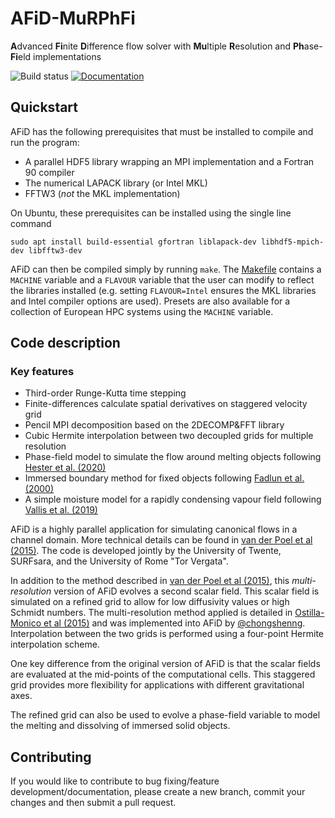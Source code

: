 # AFiD-MuRPhFi
**A**dvanced **Fi**nite **D**ifference flow solver with **Mu**ltiple **R**esolution and **Ph**ase-**Fi**eld implementations

![Build status](https://github.com/chowland/AFiD-MuRPhFi/actions/workflows/CI.yml/badge.svg)
[![Documentation](https://img.shields.io/badge/documentation-in%20progress-blue)](https://chowland.github.io/AFiD-MuRPhFi/)

## Quickstart

AFiD has the following prerequisites that must be installed to compile and run the program:
- A parallel HDF5 library wrapping an MPI implementation and a Fortran 90 compiler
- The numerical LAPACK library (or Intel MKL)
- FFTW3 (*not* the MKL implementation)

On Ubuntu, these prerequisites can be installed using the single line command
```
sudo apt install build-essential gfortran liblapack-dev libhdf5-mpich-dev libfftw3-dev
```
AFiD can then be compiled simply by running `make`.
The [Makefile](./Makefile) contains a `MACHINE` variable and a `FLAVOUR` variable that the user can modify to reflect the libraries installed (e.g. setting `FLAVOUR=Intel` ensures the MKL libraries and Intel compiler options are used).
Presets are also available for a collection of European HPC systems using the `MACHINE` variable.

## Code description

### Key features
- Third-order Runge-Kutta time stepping
- Finite-differences calculate spatial derivatives on staggered velocity grid
- Pencil MPI decomposition based on the 2DECOMP&FFT library
- Cubic Hermite interpolation between two decoupled grids for multiple resolution
- Phase-field model to simulate the flow around melting objects following [Hester et al. (2020)](https://doi.org/10.1098/rspa.2020.0508)
- Immersed boundary method for fixed objects following [Fadlun et al. (2000)](https://doi.org/10.1006/jcph.2000.6484)
- A simple moisture model for a rapidly condensing vapour field following [Vallis et al. (2019)](https://doi.org/10.1017/jfm.2018.954)

AFiD is a highly parallel application for simulating canonical flows in a channel domain.
More technical details can be found in [van der Poel et al (2015)](https://doi.org/10.1016/j.compfluid.2015.04.007).
The code is developed jointly by the University of Twente, SURFsara, and the University of Rome "Tor Vergata".

In addition to the method described in [van der Poel et al (2015)](https://doi.org/10.1016/j.compfluid.2015.04.007), this *multi-resolution* version of AFiD evolves a second scalar field.
This scalar field is simulated on a refined grid to allow for low diffusivity values or high Schmidt numbers.
The multi-resolution method applied is detailed in [Ostilla-Monico et al (2015)](https://doi.org/10.1016/j.jcp.2015.08.031) and was implemented into AFiD by [@chongshenng](https://github.com/chongshenng).
Interpolation between the two grids is performed using a four-point Hermite interpolation scheme.

One key difference from the original version of AFiD is that the scalar fields are evaluated at the mid-points of the computational cells.
This staggered grid provides more flexibility for applications with different gravitational axes.

The refined grid can also be used to evolve a phase-field variable to model the melting and dissolving of immersed solid objects.

## Contributing
If you would like to contribute to bug fixing/feature development/documentation, please create a new branch, commit your changes and then submit a pull request.
